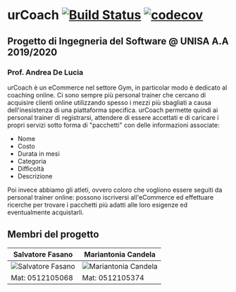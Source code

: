 # urCoach [![Build Status](https://travis-ci.com/fasanosalvatore/urCoach.svg?branch=master)](https://travis-ci.com/fasanosalvatore/urCoach) [![codecov](https://codecov.io/gh/fasanosalvatore/urCoach/branch/master/graph/badge.svg)](https://codecov.io/gh/fasanosalvatore/urCoach/)

## Progetto di Ingegneria del Software @ UNISA A.A 2019/2020

### Prof. Andrea De Lucia

urCoach è un eCommerce nel settore Gym, in particolar modo è dedicato al coaching online. Ci sono sempre più personal trainer che cercano di acquisire clienti online utilizzando spesso i mezzi più sbagliati a causa dell'inesistenza di una piattaforma specifica. urCoach permette quindi ai personal trainer di registrarsi, attendere di essere accettati e di caricare i propri servizi sotto forma di "pacchetti" con delle informazioni associate:

- Nome
- Costo
- Durata in mesi
- Categoria
- Difficoltà
- Descrizione

Poi invece abbiamo gli atleti, ovvero coloro che vogliono essere seguiti da personal trainer online: possono iscriversi all'eCommerce ed effettuare ricerche per trovare i pacchetti più adatti alle loro esigenze ed eventualmente acquistarli.

## Membri del progetto

| Salvatore Fasano                                                                                                                                                                                                                                                              | Mariantonia Candela                                                                                                                                                                                                                                                   |
| ----------------------------------------------------------------------------------------------------------------------------------------------------------------------------------------------------------------------------------------------------------------------------- | --------------------------------------------------------------------------------------------------------------------------------------------------------------------------------------------------------------------------------------------------------------------- |
| ![Salvatore Fasano](https://scontent-fco1-1.cdninstagram.com/v/t51.2885-15/e35/p1080x1080/65738164_698859550614073_6656102699440840918_n.jpg?_nc_ht=scontent-fco1-1.cdninstagram.com&_nc_cat=101&_nc_ohc=Vhnhu6243tsAX_yJthE&oh=3d7d4869efba7f505370cbb2de30e0fc&oe=5EB8AB19) | ![Mariantonia Candela](https://scontent-fco1-1.cdninstagram.com/v/t51.2885-15/e35/34055342_200176827284803_6423819521898840064_n.jpg?_nc_ht=scontent-fco1-1.cdninstagram.com&_nc_cat=107&_nc_ohc=eLhbMt_LTfUAX8Ze66u&oh=ebf494639ad8cec29a02050267044f92&oe=5EB6C8D9) |
| Mat: 0512105068                                                                                                                                                                                                                                                               | Mat: 0512105374                                                                                                                                                                                                                                                       |
